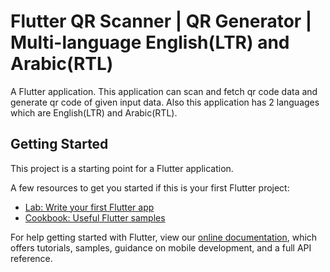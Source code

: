 # Flutter QR Scanner | QR Generator | Multi-language English(LTR) and Arabic(RTL)

A Flutter application. This application can scan and fetch qr code data and generate qr code of given input data. Also this application has 2 languages which are English(LTR) and Arabic(RTL). 

## Getting Started

This project is a starting point for a Flutter application.

A few resources to get you started if this is your first Flutter project:

- [Lab: Write your first Flutter app](https://flutter.dev/docs/get-started/codelab)
- [Cookbook: Useful Flutter samples](https://flutter.dev/docs/cookbook)

For help getting started with Flutter, view our
[online documentation](https://flutter.dev/docs), which offers tutorials,
samples, guidance on mobile development, and a full API reference.
